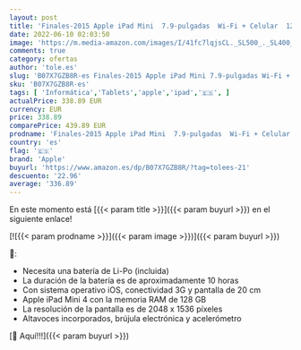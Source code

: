 ```yaml
---
layout: post
title: 'Finales-2015 Apple iPad Mini  7.9-pulgadas  Wi-Fi + Celular  128GB  - Plata  Reacondicinado '
date: 2022-06-10 02:03:50
image: 'https://m.media-amazon.com/images/I/41fc7lqjsCL._SL500_._SL400_.jpg'
comments: true
category: ofertas
author: 'tole.es'
slug: 'B07X7GZB8R-es Finales-2015 Apple iPad Mini 7.9-pulgadas Wi-Fi + Celular...'
sku: 'B07X7GZB8R-es'
tags: [ 'Informática','Tablets','apple','ipad','🇪🇸', ]
actualPrice: 338.89 EUR
currency: EUR
price: 338.89
comparePrice: 439.89 EUR
prodname: 'Finales-2015 Apple iPad Mini  7.9-pulgadas  Wi-Fi + Celular  128GB  - Plata  Reacondicinado '
country: 'es'
flag: '🇪🇸'
brand: 'Apple'
buyurl: 'https://www.amazon.es/dp/B07X7GZB8R/?tag=tolees-21'
descuento: '22.96'
average: '336.89'
---
```


En este momento está [{{< param title >}}]({{< param buyurl >}}) en el siguiente enlace!

[![{{< param prodname >}}]({{< param image >}})]({{< param buyurl >}})

🔎:

- Necesita una batería de Li-Po (incluida)
- La duración de la batería es de aproximadamente 10 horas
- Con sistema operativo iOS, conectividad 3G y pantalla de 20 cm
- Apple iPad Mini 4 con la memoria RAM de 128 GB
- La resolución de la pantalla es de 2048 x 1536 píxeles
- Altavoces incorporados, brújula electrónica y acelerómetro

[🛒 Aquí!!!]({{< param buyurl >}})
